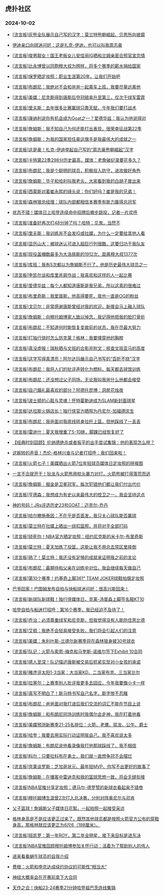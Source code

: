 ## 虎扑社区 
### 2024-10-02

+ [[流言板]灰熊全队展示自己写的汉字：莫兰特熊朝崛起、贝恩所向披靡](https://bbs.hupu.com/628198625.html)

+ [伊迪亲口向球迷问好：这是扎克-伊迪，也可以叫我周志豪](https://bbs.hupu.com/628198705.html)

+ [[流言板]俊男靓女！国王老板女儿安佳丽IG晒和兰姆亲密合照官宣恋情](https://bbs.hupu.com/628198708.html)

+ [[流言板]比永博曾以同胞穆大叔为榜样，将多个赛季的薪水捐给国家](https://bbs.hupu.com/628196394.html)

+ [[流言板]保罗晒定妆照：职业生涯第20年，让我们开始吧](https://bbs.hupu.com/628198906.html)

+ [[流言板]布朗尼：我绝对不会和爸爸一起乘车上班，我要尽量远离他](https://bbs.hupu.com/628196409.html)

+ [[流言板]美媒：尼克斯得到唐斯后夺冠赔率升至第三，仅次于绿军雷霆](https://bbs.hupu.com/628199836.html)

+ [[流言板]里夫斯：去年很多比赛赢球只靠天赋，今年我们要打战术](https://bbs.hupu.com/628195773.html)

+ [[流言板]康纳利说你有机会成为Goat之一？爱德华兹：我认为他说得对](https://bbs.hupu.com/628199451.html)

+ [[流言板]詹姆斯：我不知自己为何还能打出表现，很荣幸征战第22季](https://bbs.hupu.com/628197951.html)

+ [[流言板]詹姆斯：为我的国家担任奥运旗手是我最伟大的成就之一](https://bbs.hupu.com/628198559.html)

+ [[流言板]这是豪！扎克-伊迪举起自己写的“周志豪熊朝崛起”汉字](https://bbs.hupu.com/628198502.html)

+ [[流言板]卡特第22季298分历史最高，媒体：老詹破纪录要花多久？](https://bbs.hupu.com/628199617.html)

+ [[流言板]布朗尼：我是个聪明的球员，积极投入防守，进攻做好角色](https://bbs.hupu.com/628199180.html)

+ [[流言板]詹姆斯：华子和哈利叫我老头，大家看到我的白胡子冒出来](https://bbs.hupu.com/628198160.html)

+ [[流言板]西蒙斯对着崔永熙的镜头说：你们好吗？崔是我的兄弟！](https://bbs.hupu.com/628194838.html)

+ [[流言板]森林狼总经理：球队内部都相信本赛季有能力赢得总冠军](https://bbs.hupu.com/628199411.html)

+ [状态不错！媒体日上哈登连续命中招牌后撤步跳投，记者一片欢呼](https://bbs.hupu.com/628199578.html)

+ [[流言板]准备好再次打48分钟了吗？哈特：见鬼，当然不](https://bbs.hupu.com/628199175.html)

+ [[流言板]里夫斯：我训练并不会发IG或社媒，为什么一定要给其他人看](https://bbs.hupu.com/628195717.html)

+ [[流言板]亚历山大：被球迷认可进入超巨行列很酷，这要归功于我队友](https://bbs.hupu.com/628198697.html)

+ [[流言板]现役盖帽数最多为大洛佩斯的1912次，距离穆大叔1377次](https://bbs.hupu.com/628196557.html)

+ [[流言板]库班：我有5次都以为詹姆斯不行了，他是历史最伟大球员之一](https://bbs.hupu.com/628195664.html)

+ [[流言板]李凯尔谈和库里并肩作战：我喜欢和这样的人一起比赛](https://bbs.hupu.com/628198937.html)

+ [[流言板]爱德华兹：每个人都知道唐斯是我兄弟，所以这真的很难过](https://bbs.hupu.com/628199283.html)

+ [[流言板]布里奇斯：我爱唐斯，他高得要死，我也一直是OG的粉丝](https://bbs.hupu.com/628199106.html)

+ [[流言板]戈贝尔：非常感谢唐斯曾经对我的欢迎，新援会马上融入球队](https://bbs.hupu.com/628199349.html)

+ [[流言板]詹姆斯：向穆托姆博家人致以悼念，我记得他把我的脸打骨折](https://bbs.hupu.com/628194060.html)

+ [[流言板]布朗尼：不知道何时能恢复变故前的状态，我在尽最大努力](https://bbs.hupu.com/628199743.html)

+ [[流言板]打独行侠时怎么防克莱？格林：我要撞穿他的胸膛](https://bbs.hupu.com/628200162.html)

+ [[流言板]真没虚报！瑞秋晒与文班的合影并附文：核查文班亚马的高度](https://bbs.hupu.com/628198540.html)

+ [[流言板]这字写得真漂亮！阿尔达玛展示自己书写的“百折不挠”汉字](https://bbs.hupu.com/628199416.html)

+ [[流言板]布朗尼：我将人们的批评声转化为燃料，每天都去球馆训练](https://bbs.hupu.com/628199080.html)

+ [[流言板]布朗尼：还没想过父子同场，无论我叫我爸什么他都会接受](https://bbs.hupu.com/628198740.html)

+ [[流言板]自己婚礼最喜欢的部分？阿德托昆博：洞房花烛夜](https://bbs.hupu.com/628194066.html)

+ [[流言板]波士顿的心脏与灵魂！怀特霍勒迪成为SLAM新封面球星](https://bbs.hupu.com/628197549.html)

+ [[流言板]达拉斯火锅店长！独行侠官方晒照为丹尼尔-加福德庆生](https://bbs.hupu.com/628199058.html)

+ [[流言板]布朗尼：我爸面对我底线转身拉杆上篮，但他踩线了一丢丢](https://bbs.hupu.com/628200057.html)

+ [[流言板]雷迪什：夏天我增重了5-10磅，脚踝已经恢复好了](https://bbs.hupu.com/628195404.html)

+ [【经典时刻回顾】伦纳德绝杀或者扳平的出手尝试集锦：他的表现怎么样？](https://bbs.hupu.com/628195252.html)

+ [这婉转的声音！杰伦-格林兴奋与记者打招呼：我们回来啦！](https://bbs.hupu.com/628198551.html)

+ [[流言板]火箭七子！美媒晒出火箭7位年轻球员媒体日定妆照的拼接图](https://bbs.hupu.com/628196981.html)

+ [一言不合就开干！狄龙与火箭熊用枕头暴力对打，火箭熊被打得落荒而逃](https://bbs.hupu.com/628194794.html)

+ [[流言板]詹姆斯：掘金是卫冕冠军，每次犯错他们都让我们付出代价](https://bbs.hupu.com/628196934.html)

+ [[流言板]亨德森：我想成为有史以来最伟大的控卫之一，我会坚持这点](https://bbs.hupu.com/628198848.html)

+ [神的号码！JRs评选历史23号GOAT：迈克尔-乔丹](https://bbs.hupu.com/628193163.html)

+ [[流言板]哈尔滕施泰因：不在乎是否首发，我只关心球队能否赢球](https://bbs.hupu.com/628199011.html)

+ [[流言板]莫兰特在社媒上晒出一组扣篮照，并将对手全部打码](https://bbs.hupu.com/628198981.html)

+ [[流言板]锁死你！NBA官方晒定妆照：纽约尼克斯的米卡尔-布里奇斯](https://bbs.hupu.com/628199014.html)

+ [[流言板]莫兰特：夏天加练了投篮，这能让我不用总去禁区里摔倒](https://bbs.hupu.com/628198025.html)

+ [[流言板]熟了！莫兰特：我还没有足够的成就来证明我之前的言论](https://bbs.hupu.com/628197985.html)

+ [[流言板]布朗尼：最期待和父亲在训练中对位，我会继续每天做自己](https://bbs.hupu.com/628198855.html)

+ [[流言板]第10个赛季！约基奇上脚361° TEAM JOKER球鞋拍摄定妆照](https://bbs.hupu.com/628196518.html)

+ [巴爷回家！巴图姆发布自拍与快船球迷问好：很高兴能回来！](https://bbs.hupu.com/628199868.html)

+ [[流言板]新球队新球鞋！独行侠媒体日，克莱-汤普森上脚签名鞋KT10](https://bbs.hupu.com/628195909.html)

+ [哈登自拍与船迷打招呼：第16个赛季，我已经迫不及待了！](https://bbs.hupu.com/628200135.html)

+ [[流言板]乔治：必须尊重绿军和尼克斯，但我觉得没有人能防住恩比德](https://bbs.hupu.com/628194859.html)

+ [[流言板]艾顿：我绝不会轻易接受失败，我们将会引起人们的注意](https://bbs.hupu.com/628198902.html)

+ [[流言板]美媒：朱利叶斯-兰德尔新赛季将在森林狼身披30号球衣](https://bbs.hupu.com/628197383.html)

+ [[流言板]队记：火箭与索恩-梅克和马奎斯-诺维尔签下Exhibit 10合同](https://bbs.hupu.com/628200204.html)

+ [[流言板]感人至深！队记描述唐斯被交易后抓紧实现对小女孩的承诺](https://bbs.hupu.com/628200375.html)

+ [[流言板]雅虎评太阳1-3当家：大当家KD、二当家布克、三当家比尔](https://bbs.hupu.com/628200405.html)

+ [[流言板]拉塞尔：上赛季别人批评我更多去回应，今年我要像小卡一样](https://bbs.hupu.com/628200488.html)

+ [[流言板]真写不明白了！斯马特书写自己名字，斯字惨不忍睹](https://bbs.hupu.com/628200285.html)

+ [[流言板]布朗尼：爸爸面对我打进后我们交流的词汇不能在节目上说](https://bbs.hupu.com/628200231.html)

+ [[流言板]詹姆斯：和布朗尼同场训练时我偶尔会走神，我在盯着他看](https://bbs.hupu.com/628200572.html)

+ [[流言板]美媒预测新赛季21-25名排位：火箭、老鹰、猛龙、公牛、爵士](https://bbs.hupu.com/628200341.html)

+ [[流言板]哈登：我要去用实际行动证明我自己，我不喜欢说太多](https://bbs.hupu.com/628200352.html)

+ [[流言板]詹姆斯：布朗尼说他看录像我打他那球踩线了，我不相信](https://bbs.hupu.com/628200187.html)

+ [[流言板]科尔：只要拉科布在勇士，我们就一直想争冠不会摆烂](https://bbs.hupu.com/628200492.html)

+ [[流言板]克莱谈罗斯：芝加哥状元、最年轻MVP、你写不出更好的故事了](https://bbs.hupu.com/628200258.html)

+ [[流言板]詹姆斯：在播客中雷迪克和我的篮球思想一致，将会无缝衔接](https://bbs.hupu.com/628200357.html)

+ [[流言板]NBA官推分享定妆照：德马尔-德罗赞的新球衣看起来不错😎](https://bbs.hupu.com/628200465.html)

+ [[流言板]穆托姆博生涯曾2次打入总决赛，分别对阵奥尼尔与邓肯](https://bbs.hupu.com/628200388.html)

+ [父子篮球！詹姆斯父子媒体日花絮，一起拍照一起接受采访](https://bbs.hupu.com/628199830.html)

+ [格林身高是不是应该更正过来了，既然其他球员都是按照火箭官方公布的穿鞋身高，那格林就应该更正为6尺6（198厘米）。](https://bbs.hupu.com/628198128.html)

+ [[流言板]班凯罗：第一年ROY，第二年全明星，接下来目标是进东决](https://bbs.hupu.com/628200768.html)

+ [[流言板]NBA官推回顾穆托姆博参加关怀行动：活着为了帮助别人的伟人](https://bbs.hupu.com/628200671.html)

+ [进来看看蜗牛球员的自我介绍](https://bbs.hupu.com/628200429.html)

+ [费根：火箭和申京达成续约协议的可能性“相当大”](https://bbs.hupu.com/628200859.html)

+ [神经大概率会在开赛前拿下大合同](https://bbs.hupu.com/628199932.html)

+ [天作之合！快船23-24赛季21分钟哈登祖巴茨连线集锦](https://bbs.hupu.com/628199978.html)

